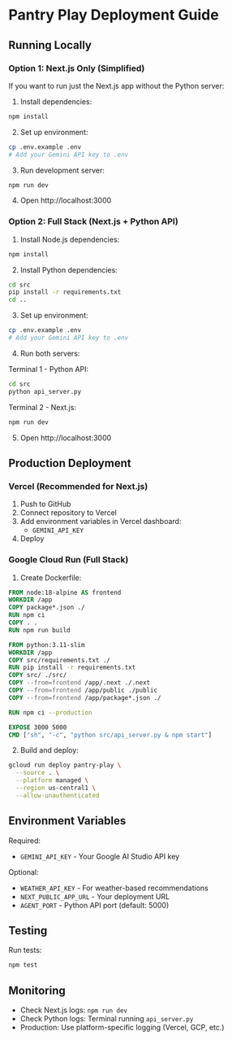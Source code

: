 # Pantry Play Deployment Guide

## Running Locally

### Option 1: Next.js Only (Simplified)
If you want to run just the Next.js app without the Python server:

1. Install dependencies:
```bash
npm install
```

2. Set up environment:
```bash
cp .env.example .env
# Add your Gemini API key to .env
```

3. Run development server:
```bash
npm run dev
```

4. Open http://localhost:3000

### Option 2: Full Stack (Next.js + Python API)

1. Install Node.js dependencies:
```bash
npm install
```

2. Install Python dependencies:
```bash
cd src
pip install -r requirements.txt
cd ..
```

3. Set up environment:
```bash
cp .env.example .env
# Add your Gemini API key to .env
```

4. Run both servers:

Terminal 1 - Python API:
```bash
cd src
python api_server.py
```

Terminal 2 - Next.js:
```bash
npm run dev
```

5. Open http://localhost:3000

## Production Deployment

### Vercel (Recommended for Next.js)

1. Push to GitHub
2. Connect repository to Vercel
3. Add environment variables in Vercel dashboard:
   - `GEMINI_API_KEY`
4. Deploy

### Google Cloud Run (Full Stack)

1. Create Dockerfile:
```dockerfile
FROM node:18-alpine AS frontend
WORKDIR /app
COPY package*.json ./
RUN npm ci
COPY . .
RUN npm run build

FROM python:3.11-slim
WORKDIR /app
COPY src/requirements.txt ./
RUN pip install -r requirements.txt
COPY src/ ./src/
COPY --from=frontend /app/.next ./.next
COPY --from=frontend /app/public ./public
COPY --from=frontend /app/package*.json ./

RUN npm ci --production

EXPOSE 3000 5000
CMD ["sh", "-c", "python src/api_server.py & npm start"]
```

2. Build and deploy:
```bash
gcloud run deploy pantry-play \
  --source . \
  --platform managed \
  --region us-central1 \
  --allow-unauthenticated
```

## Environment Variables

Required:
- `GEMINI_API_KEY` - Your Google AI Studio API key

Optional:
- `WEATHER_API_KEY` - For weather-based recommendations
- `NEXT_PUBLIC_APP_URL` - Your deployment URL
- `AGENT_PORT` - Python API port (default: 5000)

## Testing

Run tests:
```bash
npm test
```

## Monitoring

- Check Next.js logs: `npm run dev`
- Check Python logs: Terminal running `api_server.py`
- Production: Use platform-specific logging (Vercel, GCP, etc.)